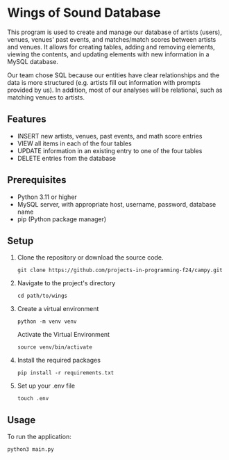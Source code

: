 # Wings of Sound Database

This program is used to create and manage our database of artists (users), venues, venues' past events, and matches/match scores between artists and venues. It allows for creating tables, adding and removing elements, viewing the contents, and updating elements with new information in a MySQL database.

Our team chose SQL because our entities have clear relationships and the data is more structured (e.g. artists fill out information with prompts provided by us). In addition, most of our analyses will be relational, such as matching venues to artists. 

## Features

- INSERT new artists, venues, past events, and math score entries
- VIEW all items in each of the four tables
- UPDATE information in an existing entry to one of the four tables
- DELETE entries from the database

## Prerequisites

- Python 3.11 or higher
- MySQL server, with appropriate host, username, password, database name
- pip (Python package manager)

## Setup

1. Clone the repository or download the source code.
   ```
   git clone https://github.com/projects-in-programming-f24/campy.git
   ```
   
2. Navigate to the project's directory
   ```
   cd path/to/wings
   ```
   
3. Create a virtual environment
   ```
   python -m venv venv
   ```

   Activate the Virtual Environment 
   ```
   source venv/bin/activate
   ```

4. Install the required packages
   ```
   pip install -r requirements.txt
   ```
 
5. Set up your .env file
   ```
   touch .env
   ```

## Usage

To run the application:

```
python3 main.py
```
